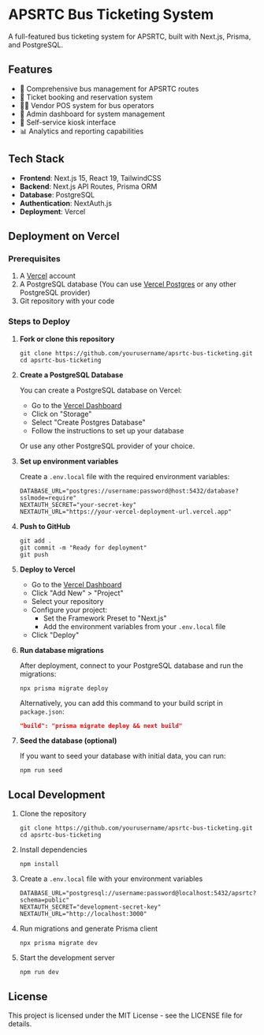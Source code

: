 # APSRTC Bus Ticketing System

A full-featured bus ticketing system for APSRTC, built with Next.js, Prisma, and PostgreSQL.

## Features

- 🚌 Comprehensive bus management for APSRTC routes
- 🎫 Ticket booking and reservation system
- 🧑‍💼 Vendor POS system for bus operators
- 🔐 Admin dashboard for system management
- 🤖 Self-service kiosk interface
- 📊 Analytics and reporting capabilities

## Tech Stack

- **Frontend**: Next.js 15, React 19, TailwindCSS
- **Backend**: Next.js API Routes, Prisma ORM
- **Database**: PostgreSQL 
- **Authentication**: NextAuth.js
- **Deployment**: Vercel

## Deployment on Vercel

### Prerequisites

1. A [Vercel](https://vercel.com) account
2. A PostgreSQL database (You can use [Vercel Postgres](https://vercel.com/docs/storage/vercel-postgres) or any other PostgreSQL provider)
3. Git repository with your code

### Steps to Deploy

1. **Fork or clone this repository**

   ```
   git clone https://github.com/yourusername/apsrtc-bus-ticketing.git
   cd apsrtc-bus-ticketing
   ```

2. **Create a PostgreSQL Database**

   You can create a PostgreSQL database on Vercel:
   
   - Go to the [Vercel Dashboard](https://vercel.com/dashboard)
   - Click on "Storage"
   - Select "Create Postgres Database"
   - Follow the instructions to set up your database

   Or use any other PostgreSQL provider of your choice.

3. **Set up environment variables**

   Create a `.env.local` file with the required environment variables:

   ```
   DATABASE_URL="postgres://username:password@host:5432/database?sslmode=require"
   NEXTAUTH_SECRET="your-secret-key"
   NEXTAUTH_URL="https://your-vercel-deployment-url.vercel.app"
   ```

4. **Push to GitHub**

   ```
   git add .
   git commit -m "Ready for deployment"
   git push
   ```

5. **Deploy to Vercel**

   - Go to the [Vercel Dashboard](https://vercel.com/dashboard)
   - Click "Add New" > "Project"
   - Select your repository
   - Configure your project:
     - Set the Framework Preset to "Next.js"
     - Add the environment variables from your `.env.local` file
   - Click "Deploy"

6. **Run database migrations**

   After deployment, connect to your PostgreSQL database and run the migrations:

   ```
   npx prisma migrate deploy
   ```

   Alternatively, you can add this command to your build script in `package.json`:

   ```json
   "build": "prisma migrate deploy && next build"
   ```

7. **Seed the database (optional)**

   If you want to seed your database with initial data, you can run:

   ```
   npm run seed
   ```

## Local Development

1. Clone the repository
   ```
   git clone https://github.com/yourusername/apsrtc-bus-ticketing.git
   cd apsrtc-bus-ticketing
   ```

2. Install dependencies
   ```
   npm install
   ```

3. Create a `.env.local` file with your environment variables
   ```
   DATABASE_URL="postgresql://username:password@localhost:5432/apsrtc?schema=public"
   NEXTAUTH_SECRET="development-secret-key"
   NEXTAUTH_URL="http://localhost:3000"
   ```

4. Run migrations and generate Prisma client
   ```
   npx prisma migrate dev
   ```

5. Start the development server
   ```
   npm run dev
   ```

## License

This project is licensed under the MIT License - see the LICENSE file for details.
